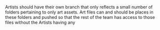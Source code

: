 Artists should have their own branch that only reflects a small number of folders pertaining to only art assets. Art files can and should be places in these folders and pushed so that the rest of the team has access to those files without the Artists having any 
